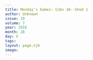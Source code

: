 ```yaml
---
title: Monday’s Games: Cubs 10--Shed 1
author: Unknown
issue: 19
volume: 7
year: 1916
month: 28
day: V
tags:
layout: page.njk
image:
---
```


